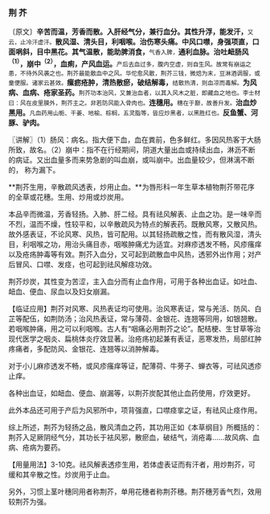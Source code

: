 ### 荆 芥

〔原文〕**辛苦而温，芳香而散。入肝经气分，兼行血分。其性升浮，能发汗，**<small>又云，止冷汗虚汗。</small>**散风湿、清头目，利咽喉。治伤寒头痛。中风口噤，身强项直，口面㖞斜，目中黑花。其气温散，能助脾消食，**<small>气香入脾，</small>**通利血脉。治吐衄肠风<sup>（1）</sup>，崩中<sup>（2）</sup>，血痢，产风血运。**<small>产后去血过多，腹内空虚，则自生风。故常有崩运之患，不待外风袭之也。荆芥最能散血中之风。华佗愈风散，荆芥三钱，微焙为末，豆淋酒调服，或童便服。诸家云甚效。</small>**瘰疬疮肿，清热散瘀，破结解毒，**<small>结散热清，则血凉而毒解。</small>**为风病、血病、疮家圣药。**<small>荆芥功本治风，又兼治血者，以其入风木之脏，即藏血之地也。李士材曰：风在皮里膜外，荆芥主之。非若防风能入骨肉也。</small>**连穗用。**<small>穗在于巅，故善升发。</small>**治血炒黑用。**<small>凡血药用山栀、干姜、地榆、棕榈，五灵脂等，皆应炒黑者，以黑胜红也。</small>**反鱼蟹、河豚、驴肉。**

〖讲解〗（1）肠风：病名。指大便下血，血在粪前，色多鲜红。多因风热客于大肠所致，故名。（2）崩中：指不在行经期间，阴道大量出血或持续出血，淋沥不断的病证。又出血量多而来势急剧的叫血崩，或叫崩中。出血量较少，但淋漓不断的，
称为漏下。

**荆芥生用，辛散疏风透表，炒用止血。**为唇形科一年生草本植物荆芥带花序的全草或花穗。生用、炒用或炒炭用。

本品辛而微温，芳香轻扬。入肺、肝二经。具有祛风解表、止血之功。是一味辛而不烈，温而不燥，性较平和，以辛散疏风为特点的解表药。既散风寒，又散风热。故外感表证，不论风寒、风热，皆可配用。以其轻扬疏散之性，而有散风湿，清头目，利咽喉之功，用治头痛目赤，咽喉肿痛尤为适宜。对麻疹透发不畅，风疹瘙痒以及疮疡肿毒等有效。荆芥入血分，又可起到疏散血中风热，透邪外出作用；对产后冒风、口噤、发痉，也可起到祛风解痉功效。

荆芥炒炭，其性变为苦涩，主入血分而有止血作用，可用于各种出血证。如吐血、衄血、便血、尿血以及妇女崩漏。

【临证应用】荆芥对风寒、风热表证均可使用。治风寒表证，常与羌活、防风、白芷等配伍，如荆防汤；治风热表证，常与薄荷、金银花、连翘等同用，如银翘散。若咽喉肿痛，用之可以利咽喉。古人有“咽痛必用荆芥之论”。配桔梗、生甘草等治现代医学之咽炎、扁桃体炎疗效显著。治疮疡初起兼有表证，恶寒发热，局部红肿疼痛者，多配防风、金银花、连翘等以消肿解毒。

对于小儿麻疹透发不畅，或风疹瘙痒等证，配薄荷、牛蒡子、蝉衣等，可祛风透疹止痒。

各种出血证，如衄血、便血、崩漏等，以荆芥炭配其他止血药使用，疗效更好。

此外本品还可用于产后为风邪所中，项背强直，口噤痉挛之证，有祛风止痉作用。

综上所述，荆芥为轻扬之品，散风清血之药，其功用正如《本草纲目》所概括的：荆芥入足厥阴经气分，其功长于袪风邪，散瘀血，破结气，消疮毒……故风病、血病、疮病为要药。

【用量用法】3-10克。祛风解表透疹生用，若体虚表证而有汗者，用炒荆芥，可缓和其辛散之性。炒炭用于止血。

另外，习惯上茎叶穗同用者称荆芥，单用花穗者称荆芥穗。荆芥穗芳香气烈，效用较荆芥为强。